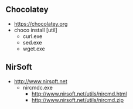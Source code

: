 ## Chocolatey
- https://chocolatey.org
- choco install [util]
    + curl.exe
    + sed.exe
    + wget.exe

## NirSoft
- http://www.nirsoft.net
    + nircmdc.exe
	    - http://www.nirsoft.net/utils/nircmd.html
        - http://www.nirsoft.net/utils/nircmd.zip

